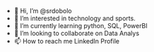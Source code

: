 - 👋 Hi, I’m @srdobolo
- 👀 I’m interested in technology and sports.
- 🌱 I’m currently learning python, SQL, PowerBI 
- 💞️ I’m looking to collaborate on Data Analys
- 📫 How to reach me LinkedIn Profile

<!---
srdobolo/srdobolo is a ✨ special ✨ repository because its `README.md` (this file) appears on your GitHub profile.
You can click the Preview link to take a look at your changes.
--->
